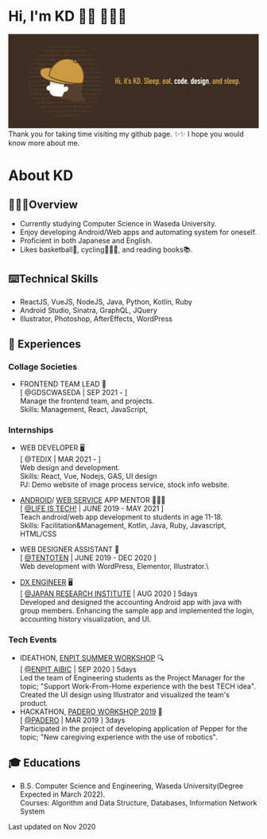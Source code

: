 # Hi, I'm KD 👋🏼 👩🏻‍💻
<img src="./images/github-wideheader.png" />
Thank you for taking time visiting my github page. ✨✨ I hope you would know more about me.
<!-- 
![GitHub Stats](https://github-readme-stats.vercel.app/api?username=kaedejima&count_private=true&show_icons=true&theme=tokyonight)
![GitHub Top Languages](https://github-readme-stats.vercel.app/api/top-langs/?username=kaedejima&layout=compact&theme=tokyonight)
-->

# About KD
## 🙋🏻‍♀️Overview
- Currently studying Computer Science in Waseda University.
- Enjoy developing Android/Web apps and automating system for oneself.
- Proficient in both Japanese and English.
- Likes basketball🏀, cycling🚴🏻‍♀️, and reading books📚.

## ⌨️Technical Skills
- ReactJS, VueJS, NodeJS, Java, Python, Kotlin, Ruby
- Android Studio, Sinatra, GraphQL, JQuery
- Illustrator, Photoshop, AfterEffects, WordPress

## 📃 Experiences
### Collage Societies
- FRONTEND TEAM LEAD 🎨 \
[ @GDSCWASEDA | SEP 2021 - ] \
Manage the frontend team, and projects. \
Skills: Management, React, JavaScript,

### Internships
- WEB DEVELOPER 🖥 \
[ @TEDIX | MAR 2021 - ] \
Web design and development. \
Skills: React, Vue, Nodejs, GAS, UI design \
PJ: Demo website of image process service, stock info website.

- <a href="https://camp.life-is-tech.com/course/androidapps/">ANDROID</a>/ <a href="https://camp.life-is-tech.com/course/webservice/">WEB SERVICE</a> APP MENTOR 👩🏻‍💻 \
[ <a href="https://life-is-tech.com/">@LIFE IS TECH!</a> | JUNE 2019 - MAY 2021 ] \
Teach android/web app development to students in age 11-18. \
Skills: Facilitation&Management, Kotlin, Java, Ruby, Javascript, HTML/CSS

- WEB DESIGNER ASSISTANT 🎨 \
[ <a href="https://tentoten.jp/">@TENTOTEN</a> | JUNE 2019 - DEC 2020 ] \
Web development with WordPress, Elementor, Illustrator.\

- <a href="https://www.jri-career.com/internship.html">DX ENGINEER</a> 🖥 \
[ <a href="https://www.jri.co.jp/">@JAPAN RESEARCH INSTITUTE</a> | AUG 2020 ] 5days \
Developed and designed the accounting Android app with java with group members.
Enhancing the sample app and implemented the login, accounting history visualization, and UI.

### Tech Events
- IDEATHON, <a href="https://aibic.enpit.jp/news/412">ENPIT SUMMER WORKSHOP</a> 🔍 \
[ <a href="http://www.enpit.jp/">@ENPIT AIBIC</a> | SEP 2020 ] 5days \
Led the team of Engineering students as the Project Manager for the topic; "Support Work-From-Home experience with the best TECH idea". \
Created the UI design using Illustrator and visualized the team's product.
- HACKATHON, <a href="https://paderoworkshop2019.blogspot.com/">PADERO WORKSHOP 2019</a> 🤖 \
[ <a href="https://www.research-in-germany.org/the-future-of-work/research-networks/research-network-padero.html">@PADERO</a> | MAR 2019 ] 3days \
Participated in the project of developing application of Pepper for the topic; "New caregiving experience with the use of robotics".

<!-- 
## 🔨 Products
- <a href="https://hello-kd.work/">Protfolio Website</a>
- <a href="https://github.com/kaedejima/minimabank">Minimabank</a> (Android app)
- <a href="https://github.com/kaedejima/ColorPick">ColoPicker</a> (Android app)
- <a href="https://supp-script.herokuapp.com/">SuppScript</a> (Ruby Web app)
-->

## 🎓 Educations
- B.S. Computer Science and Engineering, Waseda University(Degree Expected in March 2022).\
Courses: Algorithm and Data Structure, Databases, Information Network System

Last updated on Nov 2020